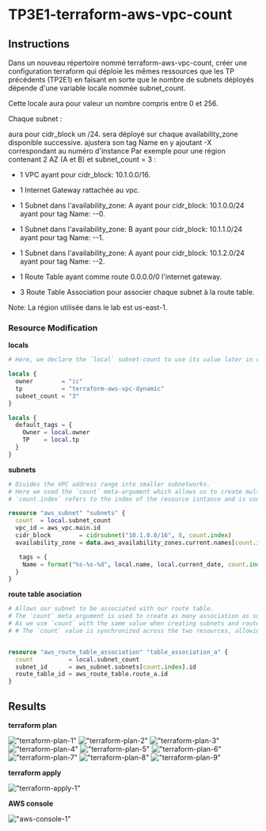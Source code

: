 # TP3E1-terraform-aws-vpc-count

## Instructions

Dans un nouveau répertoire nommé terraform-aws-vpc-count, créer une configuration terraform qui déploie les mêmes ressources que les TP précédents (TP2E1) en faisant en sorte que le nombre de subnets déployés dépende d'une variable locale nommée subnet_count.

Cette locale aura pour valeur un nombre compris entre 0 et 256.

Chaque subnet :

aura pour cidr_block un /24.
sera déployé sur chaque availability_zone disponible successive.
ajustera son tag Name en y ajoutant -X correspondant au numéro d'instance
Par exemple pour une région contenant 2 AZ (A et B) et subnet_count = 3 :

- 1 VPC ayant pour cidr_block: 10.1.0.0/16.

- 1 Internet Gateway rattachée au vpc.

- 1 Subnet dans l'availability_zone: A ayant pour cidr_block: 10.1.0.0/24 ayant pour tag Name: <user>-<date>-0.

- 1 Subnet dans l'availability_zone: B ayant pour cidr_block: 10.1.1.0/24 ayant pour tag Name: <user>-<date>-1.

- 1 Subnet dans l'availability_zone: A ayant pour cidr_block: 10.1.2.0/24 ayant pour tag Name: <user>-<date>-2.

- 1 Route Table ayant comme route 0.0.0.0/0 l'internet gateway.

- 3 Route Table Association pour associer chaque subnet à la route table.

Note: La région utilisée dans le lab est us-east-1.

### Resource Modification

**locals**

```terraform
# Here, we declare the `local` subnet-count to use its value later in order to loop over subnet creation

locals {
  owner        = "ic"
  tp           = "terraform-aws-vpc-dynamic"
  subnet_count = "3"
}

locals {
  default_tags = {
    Owner = local.owner
    TP    = local.tp
  }
}

```

**subnets**

```terraform
# Divides the VPC address range into smaller subnetworks.
# Here we used the `count` meta-argument which allows us to create multiple instances of a resource.
# `count.index` refers to the index of the resource isntance and is used to dynamically differenciates resource names and loop over availability zones.

resource "aws_subnet" "subnets" {
  count  = local.subnet_count
  vpc_id = aws_vpc.main.id
  cidr_block        = cidrsubnet("10.1.0.0/16", 8, count.index)
  availability_zone = data.aws_availability_zones.current.names[count.index]

   tags = {
    Name = format("%s-%s-%d", local.name, local.current_date, count.index)
  }
}


```

**route table asociation**

```terraform
# Allows our subnet to be associated with our route table.
# The `count` meta argument is used to create as many association as subnets
# As we use `count` with the same value when creating subnets and route table association resources
# # The `count` value is synchronized across the two resources, allowing us to associate each route table association with its corresponding subnet using `count.index`.


resource "aws_route_table_association" "table_association_a" {
  count          = local.subnet_count
  subnet_id      = aws_subnet.subnets[count.index].id
  route_table_id = aws_route_table.route_a.id
}
```

## Results

**terraform plan**

!["terraform-plan-1"](https://github.com/Yonahey/aws-atelier/blob/TP/3E1-count/terraform-aws-vpc-count/screenshots/terraform-plan-1.png?raw=true)
!["terraform-plan-2"](https://github.com/Yonahey/aws-atelier/blob/TP/3E1-count/terraform-aws-vpc-count/screenshots/terraform-plan-2.png?raw=true)
!["terraform-plan-3"](https://github.com/Yonahey/aws-atelier/blob/TP/3E1-count/terraform-aws-vpc-count/screenshots/terraform-plan-3.png?raw=true)
!["terraform-plan-4"](https://github.com/Yonahey/aws-atelier/blob/TP/3E1-count/terraform-aws-vpc-count/screenshots/terraform-plan-4.png?raw=true)
!["terraform-plan-5"](https://github.com/Yonahey/aws-atelier/blob/TP/3E1-count/terraform-aws-vpc-count/screenshots/terraform-plan-5.png?raw=true)
!["terraform-plan-6"](https://github.com/Yonahey/aws-atelier/blob/TP/3E1-count/terraform-aws-vpc-count/screenshots/terraform-plan-6.png?raw=true)
!["terraform-plan-7"](https://github.com/Yonahey/aws-atelier/blob/TP/3E1-count/terraform-aws-vpc-count/screenshots/terraform-plan-7.png?raw=true)
!["terraform-plan-8"](https://github.com/Yonahey/aws-atelier/blob/TP/3E1-count/terraform-aws-vpc-count/screenshots/terraform-plan-8.png?raw=true)
!["terraform-plan-9"](https://github.com/Yonahey/aws-atelier/blob/TP/3E1-count/terraform-aws-vpc-count/screenshots/terraform-plan-9.png?raw=true)

**terraform apply**

!["terraform-apply-1"](https://github.com/Yonahey/aws-atelier/blob/TP/3E1-count/terraform-aws-vpc-count/screenshots/terraform-apply-1.png?raw=true)

**AWS console**

!["aws-console-1"](https://github.com/Yonahey/aws-atelier/blob/TP/3E1-count/terraform-aws-vpc-count/screenshots/aws-console-1.png?raw=true)
